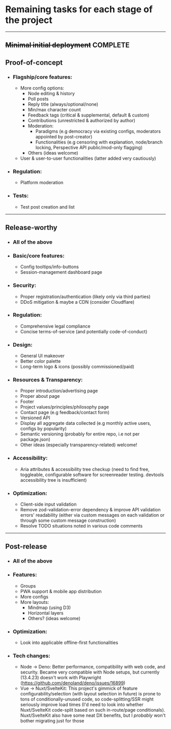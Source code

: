 # Remaining tasks for each stage of the project

<hr>

## ~~Minimal initial deployment~~ COMPLETE

## Proof-of-concept

- ### Flagship/core features:
  - More config options:
    - Node editing & history
    - Poll posts
    - Reply title (always/optional/none)
    - Min/max character count
    - Feedback tags (critical & supplemental, default & custom)
    - Contributions (unrestricted & authorized by author)
    - Moderation:
      - Paradigms (e.g democracy via existing configs, moderators appointed by post-creator)
      - Functionalities (e.g censoring with explanation, node/branch locking, Perspective API public/mod-only flagging)
    - Others (ideas welcome)
  - User & user-to-user functionalities (latter added very cautiously)
- ### Regulation:
  - Platform moderation
- ### Tests:
  - Test post creation and list

<hr>

## Release-worthy

- ### All of the above
- ### Basic/core features:
  - Config tooltips/info-buttons
  - Session-management dashboard page
- ### Security:
  - Proper registration/authentication (likely only via third parties)
  - DDoS mitigation & maybe a CDN (consider Cloudflare)
- ### Regulation:
  - Comprehensive legal compliance
  - Concise terms-of-service (and potentially code-of-conduct)
- ### Design:
  - General UI makeover
  - Better color palette
  - Long-term logo & icons (possibly commissioned/paid)
- ### Resources & Transparency:
  - Proper introduction/advertising page
  - Proper about page
  - Footer
  - Project values/principles/philosophy page
  - Contact page (e.g feedback/contact form)
  - Versioned API
  - Display all aggregate data collected (e.g monthly active users, configs by popularity)
  - Semantic versioning (probably for entire repo, i.e not per package.json)
  - Other ideas (especially transparency-related) welcome!
- ### Accessibility:
  - Aria attributes & accessibility tree checkup (need to find free, toggleable, configurable software for screenreader testing. devtools accessibility tree is insufficient)
- ### Optimization:
  - Client-side input validation
  - Remove zod-validation-error dependency & improve API validation errors' readability (either via custom messages on each validation or through some custom message construction)
  - Resolve TODO situations noted in various code comments

<hr>

## Post-release

- ### All of the above
- ### Features:
  - Groups
  - PWA support & mobile app distribution
  - More configs
  - More layouts:
    - Mindmap (using D3)
    - Horizontal layers
    - Others? (ideas welcome)
- ### Optimization:
  - Look into applicable offline-first functionalities
- ### Tech changes:
  - Node -> Deno: Better performance, compatibility with web code, and security. Became very compatible with Node setups, but currently (13.4.23) doesn't work with Playwright (https://github.com/denoland/deno/issues/16899)
  - Vue -> Nuxt/SvelteKit: This project's gimmick of feature configurability/selection (with layout selection in future) is prone to tons of conditionally-unused code, so code-splitting/SSR might seriously improve load times (I'd need to look into whether Nuxt/SvelteKit code-split based on such in-route/page conditionals). Nuxt/SvelteKit also have some neat DX benefits, but I _probably_ won't bother migrating just for those
